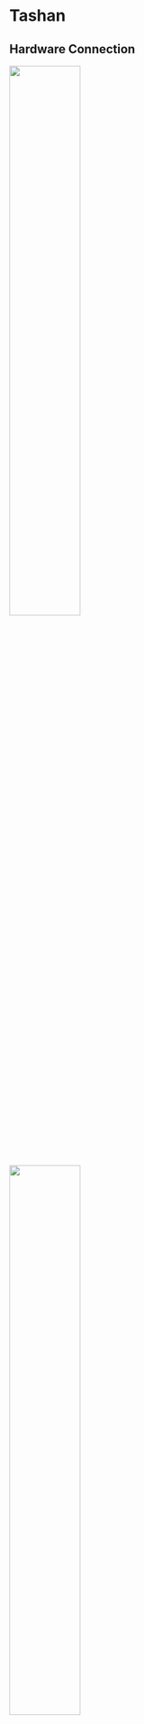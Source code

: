 # Tashan
## Hardware Connection
<img src='img/1.png' height='50%'>
<img src='img/2.png' height='50%'>

## windows
### 1. CH341
下载并解压`CH341`驱动，然后安装驱动到电脑
### 2. 上位机
解压`上位机`文件夹，并点击里面的`SensorShow.exe`文件进行安装

<img src='img/3.png'>

### 3. 读取数据
注意检查`USB-C`线，线不对，会导致下方连接处`5003`位置为空

<img src='img/4.png'>

<img src='img/5.png'>

<img src='img/6.png'>

## Linux
### conda
```
conda create -n tashan python=3.9
```
### install driver
```
cd ~/Tashan/lib/ch341/CH341PAR_LINUX/driver
make
```
output
```
make -C /lib/modules/5.15.0-139-generic/build  M=/home/tars/Tashan/lib/ch341/CH341PAR_LINUX/driver  
make[1]: 进入目录“/usr/src/linux-headers-5.15.0-139-generic”
  CC [M]  /home/tars/Tashan/lib/ch341/CH341PAR_LINUX/driver/ch34x_pis.o
  MODPOST /home/tars/Tashan/lib/ch341/CH341PAR_LINUX/driver/Module.symvers
  CC [M]  /home/tars/Tashan/lib/ch341/CH341PAR_LINUX/driver/ch34x_pis.mod.o
  LD [M]  /home/tars/Tashan/lib/ch341/CH341PAR_LINUX/driver/ch34x_pis.ko
  BTF [M] /home/tars/Tashan/lib/ch341/CH341PAR_LINUX/driver/ch34x_pis.ko
Skipping BTF generation for /home/tars/Tashan/lib/ch341/CH341PAR_LINUX/driver/ch34x_pis.ko due to unavailability of vmlinux
make[1]: 离开目录“/usr/src/linux-headers-5.15.0-139-generic”
```
```
sudo make load
```
output
```
insmod ch34x_pis.ko
```
```
sudo make install
```
output
```
make -C /lib/modules/5.15.0-139-generic/build  M=/home/tars/Tashan/lib/ch341/CH341PAR_LINUX/driver  
make[1]: 进入目录“/usr/src/linux-headers-5.15.0-139-generic”
make[1]: 离开目录“/usr/src/linux-headers-5.15.0-139-generic”
insmod ch34x_pis.ko || true
insmod: ERROR: could not insert module ch34x_pis.ko: File exists
mkdir -p /lib/modules/5.15.0-139-generic/kernel/drivers/usb/misc || true
cp -f ./ch34x_pis.ko /lib/modules/5.15.0-139-generic/kernel/drivers/usb/misc/ || true
depmod -a
```
### 组权限
对于`linux`用户，需要将`ch341`添加到`udev`规则（普通用户也可以访问`ch341`设备），或者使用`sudo`权限来运行程序（不推荐）
#### 1. 将用户添加到dialout组
查看 dialout 组的成员，如果不包含当前用户则需要将用户添加到 dialout 组，`“john”`替换为你想要添加到组的用户名
```
# 查看 dialout 组的成员
getent group dialout
 
# 将用户 'john' 添加到 dialout 组
sudo usermod -a -G dialout john
```
#### 2. 创建rules文件
在 /etc/udev/rules.d/ 目录下创建一个新的规则文件
```
cd /etc/udev/rules.d/
vim ch341.rules
```
例如 `ch341.rules`，添加如下内容：
```
SUBSYSTEM=="usbmisc", ATTRS{idVendor}=="1a86", ATTRS{idProduct}=="5512", MODE="0666", GROUP="dialout"
```
`idVendor`和`idProduct`是`CH341`设备的供应商和产品ID，可以通过`lsusb`命令查找这些ID
#### 3. 更新规则文件
```
sudo udevadm control --reload-rules
sudo udevadm trigger
```
### read data
```
cd ~/Tashan
python test.py
```
output
```
2025-07-23 14:17:00.741258 [INFO] test.py -                 fingerReadHandle(16): index=0
2025-07-23 14:17:00.741368 [INFO] test.py -                 fingerReadHandle(17): capChannelDat=[3344676, 3211020, 3448990, 3316090, 3169310, 3144096, 3242934, 3257274, 3156132, 3226344, 3501068, 3366284, 3241568, 3445638, 3930848, 8256280]
2025-07-23 14:17:00.741397 [INFO] test.py -                 fingerReadHandle(19): nf[0] = 0.0
2025-07-23 14:17:00.741421 [INFO] test.py -                 fingerReadHandle(20): tf[0] = 0.0
2025-07-23 14:17:00.741445 [INFO] test.py -                 fingerReadHandle(21): tfDir[0] = 65535
2025-07-23 14:17:00.741465 [INFO] test.py -                 fingerReadHandle(19): nf[1] = 0.0
2025-07-23 14:17:00.741491 [INFO] test.py -                 fingerReadHandle(20): tf[1] = 0.0
2025-07-23 14:17:00.741512 [INFO] test.py -                 fingerReadHandle(21): tfDir[1] = 65535
2025-07-23 14:17:00.741532 [INFO] test.py -                 fingerReadHandle(22): sProxCapData = [0, 0]
2025-07-23 14:17:00.741557 [INFO] test.py -                 fingerReadHandle(23): mProxCapData = [0]
```
* capChannelDat为电容通道原始值
* nf、tf、tfDir分别为一组三维力的法向力、切向力和切向力方向
* sProxCapData为自电容接近值
* mProxCapData为互电容接近值

## 连接手指数量设定
手指连接板最大支持5个传感器连接，不足5个传感器连接会影响读取频率，可以修改如下宏定义配置连接数量：
```
DEF_MAX_FINGER_NUM = 2 # 需要连接的手指数量，最大5个
```